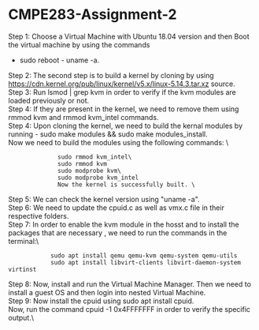 # CMPE283-Assignment-2

   Step 1: Choose a Virtual Machine with Ubuntu 18.04 version and then Boot the virtual machine by using the commands 
   - sudo reboot - uname -a.
   
   Step 2: The second step is to build a kernel by cloning by using https://cdn.kernel.org/pub/linux/kernel/v5.x/linux-5.14.3.tar.xz source.\
   Step 3: Run lsmod | grep kvm in order to verify if the kvm modules are loaded previously or not.\
   Step 4: If they are present in the kernel, we need to remove them using rmmod kvm and rmmod kvm_intel commands.\
   Step 4: Upon cloning the kernel, we need to build the kernal modules by running - sudo make modules && sudo make modules_install.\
           Now we need to build the modules using the following commands: \
                
                  sudo rmmod kvm_intel\
                  sudo rmmod kvm
                  sudo modprobe kvm\
                  sudo modprobe kvm_intel
                  Now the kernel is successfully built. \
                 
   Step 5:  We can check the kernel version using "uname -a".\
   Step 6: We need to update the cpuid.c as well as vmx.c file in their respective folders.\
   Step 7: In order to enable the kvm module in the hosst and to install the packages that are necessary , we need to run the commands in the terminal:\
                
                sudo apt install qemu qemu-kvm qemu-system qemu-utils
                sudo apt install libvirt-clients libvirt-daemon-system virtinst

   Step 8: Now, install and run the Virtual Machine Manager. Then we need to install a guest OS and then login into nested Virtual Machine.\
   Step 9: Now install the cpuid using sudo apt install cpuid.\
           Now, run the command cpuid -1 0x4FFFFFFF in order to verify the specific output.\
           
